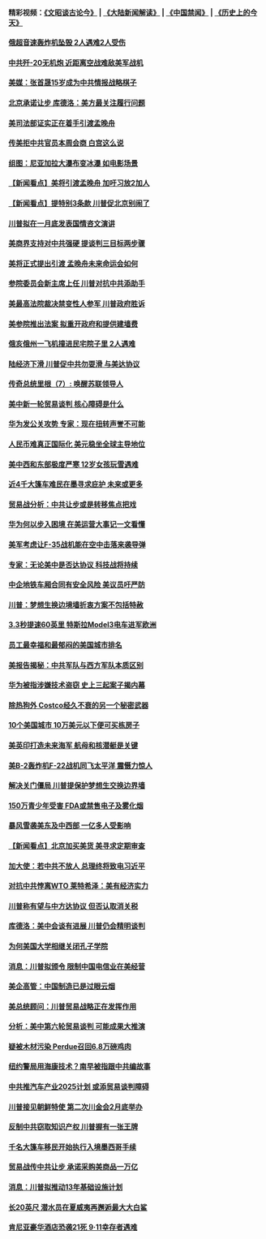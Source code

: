 #### 精彩视频：[《文昭谈古论今》](https://github.com/gfw-breaker/wenzhao/blob/master/README.md?t=01231530) | [《大陆新闻解读》](https://github.com/gfw-breaker/ntdtv-comedy/blob/master/README.md?t=01231530) | [《中国禁闻》](https://github.com/gfw-breaker/ntdtv-news/blob/master/README.md?t=01231530) | [《历史上的今天》](https://github.com/gfw-breaker/today-in-history/blob/master/README.md?t=01231530) 

#### [俄超音速轰炸机坠毁 2人遇难2人受伤](../pages/nsc412/n10996464.md?t=01231530) 

#### [中共歼-20无机炮 近距离空战难敌美军战机](../pages/nsc412/n10996027.md?t=01231530) 

#### [美媒：张首晟15岁成为中共情报战略棋子](../pages/nsc412/n10995635.md?t=01231530) 

#### [北京承诺让步 库德洛：美方最关注履行问题](../pages/nsc412/n10995077.md?t=01231530) 

#### [美司法部证实正在着手引渡孟晚舟](../pages/nsc412/n10994658.md?t=01231530) 

#### [传美拒中共官员本周会商 白宫这么说](../pages/nsc412/n10994793.md?t=01231530) 

#### [组图：尼亚加拉大瀑布变冰瀑 如电影场景](../pages/nsc412/n10994753.md?t=01231530) 

#### [【新闻看点】美将引渡孟晚舟 加吁习放2加人](../pages/nsc412/n10994437.md?t=01231530) 

#### [【新闻看点】提特别3条款 川普促北京别闹了](../pages/nsc412/n10994438.md?t=01231530) 

#### [川普拟在一月底发表国情咨文演讲](../pages/nsc412/n10994722.md?t=01231530) 

#### [美商界支持对中共强硬 提谈判三目标两步骤](../pages/nsc412/n10994389.md?t=01231530) 

#### [美将正式提出引渡 孟晚舟未来命运会如何](../pages/nsc412/n10994576.md?t=01231530) 

#### [参院委员会新主席上任 川普对抗中共添助手](../pages/nsc412/n10994600.md?t=01231530) 

#### [美最高法院裁决禁变性人参军 川普政府胜诉](../pages/nsc412/n10994322.md?t=01231530) 

#### [美参院推出法案 拟重开政府和提供建墙费](../pages/nsc412/n10994283.md?t=01231530) 

#### [俄亥俄州一飞机撞进民宅院子里 2人遇难](../pages/nsc412/n10993879.md?t=01231530) 

#### [陆经济下滑 川普促中共勿耍滑 与美达协议](../pages/nsc412/n10993507.md?t=01231530) 

#### [传奇总统里根（7）: 唤醒苏联领导人](../pages/nsc412/n10992360.md?t=01231530) 

#### [美中新一轮贸易谈判 核心障碍是什么](../pages/nsc412/n10991931.md?t=01231530) 

#### [华为发公关攻势 专家：现在扭转声誉不可能](../pages/nsc412/n10992293.md?t=01231530) 

#### [人民币难真正国际化 美元稳坐全球主导地位](../pages/nsc412/n10992122.md?t=01231530) 

#### [美中西和东部极度严寒 12岁女孩玩雪遇难](../pages/nsc412/n10992121.md?t=01231530) 

#### [近4千大篷车难民在墨寻求庇护 未来或更多](../pages/nsc412/n10991987.md?t=01231530) 

#### [贸易战分析：中共让步或是转移焦点把戏](../pages/nsc412/n10992099.md?t=01231530) 

#### [华为何以步入困境 在美运营大事记一文看懂](../pages/nsc412/n10991923.md?t=01231530) 

#### [美军考虑让F-35战机能在空中击落来袭导弹](../pages/nsc412/n10991166.md?t=01231530) 

#### [专家：无论美中是否达协议 科技战将持续](../pages/nsc412/n10990600.md?t=01231530) 

#### [中企地铁车厢合同有安全风险 美议员吁严防](../pages/nsc412/n10989908.md?t=01231530) 

#### [川普：梦想生换边境墙折衷方案不包括特赦](../pages/nsc412/n10989992.md?t=01231530) 

#### [3.3秒提速60英里 特斯拉Model3电车进军欧洲](../pages/nsc412/n10989887.md?t=01231530) 

#### [员工最幸福和最郁闷的美国城市排名](../pages/nsc412/n10989171.md?t=01231530) 

#### [美报告揭秘：中共军队与西方军队本质区别](../pages/nsc412/n10988007.md?t=01231530) 

#### [华为被指涉嫌技术盗窃 史上三起案子揭内幕](../pages/nsc412/n10988544.md?t=01231530) 

#### [除热狗外 Costco经久不衰的另一个秘密武器](../pages/nsc412/n10987854.md?t=01231530) 

#### [10个美国城市 10万美元以下便可买栋房子](../pages/nsc412/n10987722.md?t=01231530) 

#### [美英印打造未来海军 航母和核潜艇是关键](../pages/nsc412/n10940648.md?t=01231530) 

#### [美B-2轰炸机F-22战机同飞太平洋 震慑力惊人](../pages/nsc412/n10988582.md?t=01231530) 

#### [解决关门僵局 川普提保护梦想生交换边界墙](../pages/nsc412/n10988175.md?t=01231530) 

#### [150万青少年受害 FDA或禁售电子及雾化烟](../pages/nsc412/n10988186.md?t=01231530) 

#### [暴风雪袭美东及中西部 一亿多人受影响](../pages/nsc412/n10988131.md?t=01231530) 

#### [【新闻看点】北京加买美货 美寻求定期审查](../pages/nsc412/n10987864.md?t=01231530) 

#### [加大使：若中共不放人 总理终将致电习近平](../pages/nsc412/n10988091.md?t=01231530) 

#### [对抗中共悖离WTO 莱特希泽：美有经济实力](../pages/nsc412/n10988015.md?t=01231530) 

#### [川普称有望与中方达协议 但否认取消关税](../pages/nsc412/n10987938.md?t=01231530) 

#### [库德洛：美中会谈有进展 川普仍会精明谈判](../pages/nsc412/n10987906.md?t=01231530) 

#### [为何美国大学相继关闭孔子学院](../pages/nsc412/n10987695.md?t=01231530) 

#### [消息：川普拟颁令 限制中国电信业在美经营](../pages/nsc412/n10987255.md?t=01231530) 

#### [美企高管：中国制造已是过眼云烟](../pages/nsc412/n10986529.md?t=01231530) 

#### [美总统顾问：川普贸易战略正在发挥作用](../pages/nsc412/n10986320.md?t=01231530) 

#### [分析：美中第六轮贸易谈判 可能成果大推演](../pages/nsc412/n10986382.md?t=01231530) 

#### [疑被木材污染 Perdue召回6.8万磅鸡肉](../pages/nsc412/n10986295.md?t=01231530) 

#### [纽约警局用海康技术？南早被指跟中共编故事](../pages/nsc412/n10986039.md?t=01231530) 

#### [中共推汽车产业2025计划 或添贸易谈判障碍](../pages/nsc412/n10985839.md?t=01231530) 

#### [川普接见朝鲜特使 第二次川金会2月底举办](../pages/nsc412/n10986216.md?t=01231530) 

#### [反制中共窃取知识产权 川普握有一张王牌](../pages/nsc412/n10986046.md?t=01231530) 

#### [千名大篷车移民开始执行入境墨西哥手续](../pages/nsc412/n10986204.md?t=01231530) 

#### [贸易战传中共让步 承诺采购美商品一万亿](../pages/nsc412/n10985900.md?t=01231530) 

#### [消息：川普拟推动13年基础设施计划](../pages/nsc412/n10985743.md?t=01231530) 

#### [长20英尺 潜水员在夏威夷再邂逅最大大白鲨](../pages/nsc412/n10985690.md?t=01231530) 

#### [肯尼亚豪华酒店恐袭21死 9·11幸存者遇难](../pages/nsc412/n10985445.md?t=01231530) 

